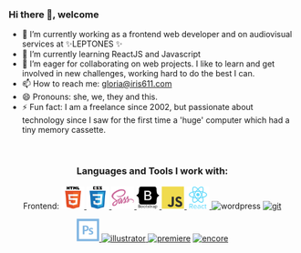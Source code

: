 ### Hi there 👋, welcome 

<!--
**Leptonita/Leptonita** is a ✨ _special_ ✨ repository because its `README.md` (this file) appears on your GitHub profile.

Here are some ideas to get you started:-->

- 🔭 I’m currently working as a frontend web developer and on audiovisual services at ✨LEPTONES ✨
- 🌱 I’m currently learning ReactJS and Javascript
- 👯 I’m eager for collaborating on web projects. I like to learn and get involved in new challenges, working hard to do the best I can.
- 📫 How to reach me: gloria@iris611.com
- 😄 Pronouns: she, we, they and this.
- ⚡ Fun fact: I am a freelance since 2002, but passionate about technology since I saw for the first time a 'huge' computer which had a tiny memory cassette.


<br>
<h3 align="center">Languages and Tools I work with:</h3>

  
<p align="center"> Frontend: 
 <a href="https://www.w3.org/html/" target="_blank"> <img src="https://raw.githubusercontent.com/devicons/devicon/master/icons/html5/html5-original-wordmark.svg" alt="html5" width="40" height="40"/> </a>
  <a href="https://www.w3schools.com/css/" target="_blank"> <img src="https://raw.githubusercontent.com/devicons/devicon/master/icons/css3/css3-original-wordmark.svg" alt="css3" width="40" height="40"/> </a>
  <a href="https://sass-lang.com" target="_blank"> <img src="https://raw.githubusercontent.com/devicons/devicon/master/icons/sass/sass-original.svg" alt="sass" width="40" height="40"/> </a>
  <a href="https://getbootstrap.com" target="_blank"> <img src="https://raw.githubusercontent.com/devicons/devicon/master/icons/bootstrap/bootstrap-plain-wordmark.svg" alt="bootstrap" width="40" height="40"/> </a> 
  <a href="https://developer.mozilla.org/en-US/docs/Web/JavaScript" target="_blank"> <img src="https://raw.githubusercontent.com/devicons/devicon/master/icons/javascript/javascript-original.svg" alt="javascript" width="40" height="40"/> </a>
 <a href="https://reactjs.org/" target="_blank"> <img src="https://raw.githubusercontent.com/devicons/devicon/master/icons/react/react-original-wordmark.svg" alt="react" width="40" height="40"/> </a> 
  <img src="https://upload.wikimedia.org/wikipedia/commons/9/98/WordPress_blue_logo.svg" alt="wordpress" width="40" height="40"/>
   <a href="https://git-scm.com/" target="_blank"> <img src="https://www.vectorlogo.zone/logos/git-scm/git-scm-icon.svg" alt="git" width="40" height="40"/> </a> 
 </p>
 
 <p align="center">  
   <a href="https://www.photoshop.com/en" target="_blank"> <img src="https://raw.githubusercontent.com/devicons/devicon/master/icons/photoshop/photoshop-line.svg" alt="photoshop" width="40" height="40"/> </a>
  <a href="https://www.adobe.com/in/products/illustrator.html" target="_blank"> <img src="https://www.vectorlogo.zone/logos/adobe_illustrator/adobe_illustrator-icon.svg" alt="illustrator" width="40" height="40"/> </a> 
  <a href="https://www.adobe.com/" target="_blank">  <img src="https://upload.wikimedia.org/wikipedia/commons/thumb/8/8c/Adobe_Premiere_Pro_CS5_icon_%282%29.png/909px-Adobe_Premiere_Pro_CS5_icon_%282%29.png?20120908054442" alt="premiere" width="40" height="40"/></a>
 <a href="https://www.adobe.com/" target="_blank">  <img src="https://upload.wikimedia.org/wikipedia/commons/2/22/Adobe_Encore_CS5_icon.png"  alt="encore" width="40" height="40"/> </a>
 
 
 <!--  <a href="https://firebase.google.com/" target="_blank"> <img src="https://www.vectorlogo.zone/logos/firebase/firebase-icon.svg" alt="firebase" width="40" height="40"/> </a> 
   <a href="https://www.mysql.com/" target="_blank"> <img src="https://raw.githubusercontent.com/devicons/devicon/master/icons/mysql/mysql-original-wordmark.svg" alt="mysql" width="40" height="40"/> </a>   
  <a href="https://postman.com" target="_blank"> <img src="https://www.vectorlogo.zone/logos/getpostman/getpostman-icon.svg" alt="postman" width="40" height="40"/></a>
-->
  </p>


